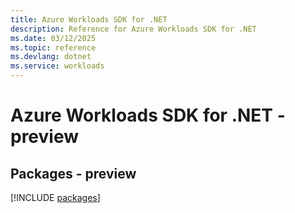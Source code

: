 ```yaml
---
title: Azure Workloads SDK for .NET
description: Reference for Azure Workloads SDK for .NET
ms.date: 03/12/2025
ms.topic: reference
ms.devlang: dotnet
ms.service: workloads
---
```

# Azure Workloads SDK for .NET - preview
## Packages - preview
[!INCLUDE [packages](workloads-index.md)]
